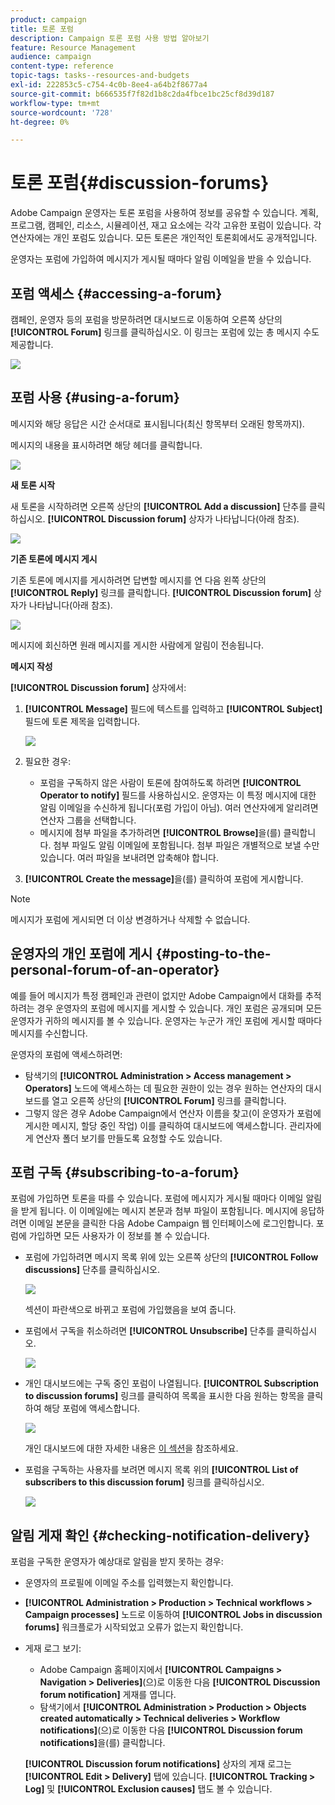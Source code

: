 ```yaml
---
product: campaign
title: 토론 포럼
description: Campaign 토론 포럼 사용 방법 알아보기
feature: Resource Management
audience: campaign
content-type: reference
topic-tags: tasks--resources-and-budgets
exl-id: 222853c5-c754-4c0b-8ee4-a64b2f8677a4
source-git-commit: b666535f7f82d1b8c2da4fbce1bc25cf8d39d187
workflow-type: tm+mt
source-wordcount: '728'
ht-degree: 0%

---
```


# 토론 포럼{#discussion-forums}



Adobe Campaign 운영자는 토론 포럼을 사용하여 정보를 공유할 수 있습니다. 계획, 프로그램, 캠페인, 리소스, 시뮬레이션, 재고 요소에는 각각 고유한 포럼이 있습니다. 각 연산자에는 개인 포럼도 있습니다. 모든 토론은 개인적인 토론회에서도 공개적입니다.

운영자는 포럼에 가입하여 메시지가 게시될 때마다 알림 이메일을 받을 수 있습니다.

## 포럼 액세스 {#accessing-a-forum}

캠페인, 운영자 등의 포럼을 방문하려면 대시보드로 이동하여 오른쪽 상단의 **[!UICONTROL Forum]** 링크를 클릭하십시오. 이 링크는 포럼에 있는 총 메시지 수도 제공합니다.

![](assets/mrm_forum_access_link.png)

## 포럼 사용 {#using-a-forum}

메시지와 해당 응답은 시간 순서대로 표시됩니다(최신 항목부터 오래된 항목까지).

메시지의 내용을 표시하려면 해당 헤더를 클릭합니다.

![](assets/mrm_forum_expand_msg.png)

**새 토론 시작**

새 토론을 시작하려면 오른쪽 상단의 **[!UICONTROL Add a discussion]** 단추를 클릭하십시오. **[!UICONTROL Discussion forum]** 상자가 나타납니다(아래 참조).

![](assets/mrm_forum_new_thread.png)

**기존 토론에 메시지 게시**

기존 토론에 메시지를 게시하려면 답변할 메시지를 연 다음 왼쪽 상단의 **[!UICONTROL Reply]** 링크를 클릭합니다. **[!UICONTROL Discussion forum]** 상자가 나타납니다(아래 참조).

![](assets/mrm_forum_answer_msg.png)

메시지에 회신하면 원래 메시지를 게시한 사람에게 알림이 전송됩니다.

**메시지 작성**

**[!UICONTROL Discussion forum]** 상자에서:

1. **[!UICONTROL Message]** 필드에 텍스트를 입력하고 **[!UICONTROL Subject]** 필드에 토론 제목을 입력합니다.

   ![](assets/mrm_forum_edit_msg.png)

1. 필요한 경우:

   * 포럼을 구독하지 않은 사람이 토론에 참여하도록 하려면 **[!UICONTROL Operator to notify]** 필드를 사용하십시오. 운영자는 이 특정 메시지에 대한 알림 이메일을 수신하게 됩니다(포럼 가입이 아님). 여러 연산자에게 알리려면 연산자 그룹을 선택합니다.
   * 메시지에 첨부 파일을 추가하려면 **[!UICONTROL Browse]**&#x200B;을(를) 클릭합니다. 첨부 파일도 알림 이메일에 포함됩니다. 첨부 파일은 개별적으로 보낼 수만 있습니다. 여러 파일을 보내려면 압축해야 합니다.

1. **[!UICONTROL Create the message]**&#x200B;을(를) 클릭하여 포럼에 게시합니다.

>[!NOTE]
>
>메시지가 포럼에 게시되면 더 이상 변경하거나 삭제할 수 없습니다.

## 운영자의 개인 포럼에 게시 {#posting-to-the-personal-forum-of-an-operator}

예를 들어 메시지가 특정 캠페인과 관련이 없지만 Adobe Campaign에서 대화를 추적하려는 경우 운영자의 포럼에 메시지를 게시할 수 있습니다. 개인 포럼은 공개되며 모든 운영자가 귀하의 메시지를 볼 수 있습니다. 운영자는 누군가 개인 포럼에 게시할 때마다 메시지를 수신합니다.

운영자의 포럼에 액세스하려면:

* 탐색기의 **[!UICONTROL Administration > Access management > Operators]** 노드에 액세스하는 데 필요한 권한이 있는 경우 원하는 연산자의 대시보드를 열고 오른쪽 상단의 **[!UICONTROL Forum]** 링크를 클릭합니다.
* 그렇지 않은 경우 Adobe Campaign에서 연산자 이름을 찾고(이 운영자가 포럼에 게시한 메시지, 할당 중인 작업) 이를 클릭하여 대시보드에 액세스합니다. 관리자에게 연산자 폴더 보기를 만들도록 요청할 수도 있습니다.

## 포럼 구독 {#subscribing-to-a-forum}

포럼에 가입하면 토론을 따를 수 있습니다. 포럼에 메시지가 게시될 때마다 이메일 알림을 받게 됩니다. 이 이메일에는 메시지 본문과 첨부 파일이 포함됩니다. 메시지에 응답하려면 이메일 본문을 클릭한 다음 Adobe Campaign 웹 인터페이스에 로그인합니다. 포럼에 가입하면 모든 사용자가 이 정보를 볼 수 있습니다.

* 포럼에 가입하려면 메시지 목록 위에 있는 오른쪽 상단의 **[!UICONTROL Follow discussions]** 단추를 클릭하십시오.

  ![](assets/mrm_forum_subscribe.png)

  섹션이 파란색으로 바뀌고 포럼에 가입했음을 보여 줍니다.

* 포럼에서 구독을 취소하려면 **[!UICONTROL Unsubscribe]** 단추를 클릭하십시오.

  ![](assets/mrm_forum_unsubscribe.png)

* 개인 대시보드에는 구독 중인 포럼이 나열됩니다. **[!UICONTROL Subscription to discussion forums]** 링크를 클릭하여 목록을 표시한 다음 원하는 항목을 클릭하여 해당 포럼에 액세스합니다.

  ![](assets/platform_dashboard_operator_subscr_forums.png)

  개인 대시보드에 대한 자세한 내용은 [이 섹션](../../platform/using/access-management-operators.md)을 참조하세요.

* 포럼을 구독하는 사용자를 보려면 메시지 목록 위의 **[!UICONTROL List of subscribers to this discussion forum]** 링크를 클릭하십시오.

  ![](assets/mrm_forum_subscribers.png)

## 알림 게재 확인 {#checking-notification-delivery}

포럼을 구독한 운영자가 예상대로 알림을 받지 못하는 경우:

* 운영자의 프로필에 이메일 주소를 입력했는지 확인합니다.
* **[!UICONTROL Administration > Production > Technical workflows > Campaign processes]** 노드로 이동하여 **[!UICONTROL Jobs in discussion forums]** 워크플로가 시작되었고 오류가 없는지 확인합니다.
* 게재 로그 보기:

   * Adobe Campaign 홈페이지에서 **[!UICONTROL Campaigns > Navigation > Deliveries]**(으)로 이동한 다음 **[!UICONTROL Discussion forum notification]** 게재를 엽니다.
   * 탐색기에서 **[!UICONTROL Administration > Production > Objects created automatically > Technical deliveries > Workflow notifications]**(으)로 이동한 다음 **[!UICONTROL Discussion forum notifications]**&#x200B;을(를) 클릭합니다.

  **[!UICONTROL Discussion forum notifications]** 상자의 게재 로그는 **[!UICONTROL Edit > Delivery]** 탭에 있습니다. **[!UICONTROL Tracking > Log]** 및 **[!UICONTROL Exclusion causes]** 탭도 볼 수 있습니다.
